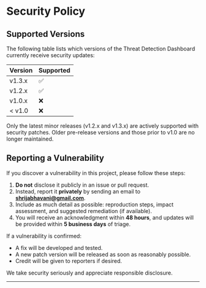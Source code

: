# Security Policy

## Supported Versions

The following table lists which versions of the Threat Detection Dashboard currently receive security updates:

| Version | Supported          |
| ------- | ------------------ |
| v1.3.x  | ✅                 |
| v1.2.x  | ✅                 |
| v1.0.x  | ❌                 |
| < v1.0  | ❌                 |

Only the latest minor releases (v1.2.x and v1.3.x) are actively supported with security patches. Older pre-release versions and those prior to v1.0 are no longer maintained.

## Reporting a Vulnerability

If you discover a vulnerability in this project, please follow these steps:

1. **Do not** disclose it publicly in an issue or pull request.
2. Instead, report it **privately** by sending an email to **shrijabhavani@gmail.com**.
3. Include as much detail as possible: reproduction steps, impact assessment, and suggested remediation (if available).
4. You will receive an acknowledgment within **48 hours**, and updates will be provided within **5 business days** of triage.

If a vulnerability is confirmed:

- A fix will be developed and tested.
- A new patch version will be released as soon as reasonably possible.
- Credit will be given to reporters if desired.

We take security seriously and appreciate responsible disclosure.

---
